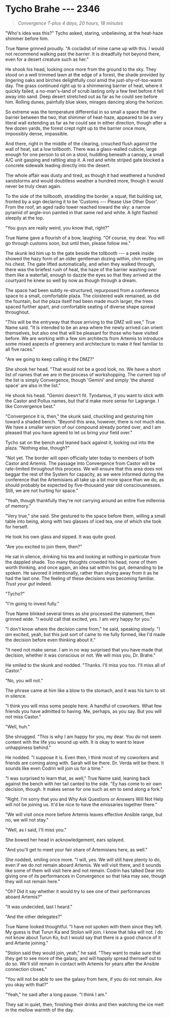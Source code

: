 # Tycho Brahe --- 2346

> *Convergence T-plus 4 days, 20 hours, 18 minutes*

"Who's idea was this?" Tycho asked, staring, unbelieving, at the heat-haze shimmer before him.

True Name grinned proudly. "A cocladist of mine came up with this. I would not recommend walking past the barrier. It is dreadfully hot beyond there, even for a desert creature such as her."

He shook his head, looking once more from the ground to the sky. They stood on a well trimmed lawn at the edge of a forest, the shade provided by lingering oaks and birches delightfully cool amid the just-shy-of-too-warm day. The grass continued right up to a shimmering barrier of heat, where it quickly failed, a no-man's-land of scrub lasting only a few feet before it fell away into sand. Deep desert stretched out as far as he could see before him. Rolling dunes, painfully blue skies, mirages dancing along the horizon.

So extreme was the temperature differential in so small a space that the barrier between the two, that shimmer of heat-haze, appeared to be a very literal wall extending as far as he could see in either direction, though after a few dozen yards, the forest crept right up to the barrier once more, impossibly dense, impassible.

And there, right in the middle of the clearing, crouched flush against the wall of heat, sat a low tollbooth. There was a glass-walled cubicle, large enough for one person to sit on a stool, huddling beneath a canopy, a small A/C unit gasping and rattling atop it. A red and white striped gate blocked a concrete sidewalk leading directly into the desert.

The whole affair was dusty and tired, as though it had weathered a hundred sandstorms and would doubtless weather a hundred more, though it would never be truly clean again.

To the side of the tollbooth, straddling the border, a squat, flat building sat, fronted by a sign declaring it to be 'Customs --- Please Use Other Door'. From the roof, an aged radio tower reached toward the sky: a narrow pyramid of angle-iron painted in that same red and white. A light flashed sleepily at the top.

"You guys are really weird, you know that, right?"

True Name gave a flourish of a bow, laughing. "Of course, my dear. You will go through customs soon, but until then, please follow me."

The skunk led him up to the gate beside the tollbooth --- a peek inside showed the hazy form of an older gentleman dozing within, chin resting on his chest. The gate lifted automatically, and when they walked through, there was the briefest rush of heat, the haze of the barrier washing over them like a waterfall, enough to dazzle the eyes so that they arrived at the courtyard he knew so well by now as though through a dream.

The space had been subtly re-structured, repurposed from a conference space to a small, comfortable plaza. The cloistered walk remained, as did the fountain, but the plaza itself had been made much larger, the trees spaced further apart, and comfortable seating of diverse shape spread throughout.

"This will be the entryway that those arriving to the DMZ will see," True Name said. "It is intended to be an area where the newly arrived can orient themselves, but also one that will be pleasant for those who have visited before. We are working with a few sim architects from Artemis to introduce some mixed aspects of greenery and architecture to make it feel familiar to all five races."

"Are we going to keep calling it the DMZ?"

She shook her head. "That would not be a good look, no. We have a short list of names that we are in the process of workshopping. The current top of the list is simply Convergence, though 'Gemini' and simply 'the shared space' are also in the list."

He shook his head. "Gemini doesn't fit. Tyndareus, if you want to stick with the Castor and Pollux names, but that'd make more sense for Lagrange. I like Convergence best."

"Convergence it is, then," the skunk said, chuckling and gesturing him toward a shaded bench. "Beyond this area, however, there is not much else. We have a smaller version of our compound already ported over, and I am pleased that you have agreed to let us bring your field over."

Tycho sat on the bench and leaned back against it, looking out into the plaza. "Nothing else, though?"

"Not yet. The border will open officially later today to members of both Castor and Artemis. The passage into Convergence from Castor will be rate-limited throughout this process. We will ensure that this area does not beggar the rest of the System for capacity, as we were informed during the conference that the Artemisians all take up a bit more space than we do, as should probably be expected by five-thousand year old consciousnesses. Still, we are not hurting for space."

"Yeah, though thankfully they're not carrying around an entire five millennia of memory."

"Very true," she said. She gestured to the space before them, willing a small table into being, along with two glasses of iced tea, one of which she took for herself.

He took his own glass and sipped. It was quite good.

"Are you excited to join them, then?"

He sat in silence, drinking his tea and looking at nothing in particular from the dappled shade. Too many thoughts crowded his head, none of them worth thinking, and once again, an idea sat within his gut, demanding to be spoken. He savored it intentionally, rather than shying away from it as he had the last one. The feeling of these decisions was becoming familiar. *Trust your gut* indeed.

"Tycho?"

"I'm going to invest fully."

True Name blinked several times as she processed the statement, then grinned wide. "I would call that excited, yes. I am very happy for you."

"I don't know where the decision came from," he said, speaking slowly. "I *am* excited, yeah, but this just sort of came to me fully formed, like I'd made the decision before even thinking about it."

"It need not make sense. I am in no way surprised that you have made that decision, whether it was conscious or not. We will miss you, Dr. Brahe."

He smiled to the skunk and nodded. "Thanks. I'll miss you too. I'll miss all of Castor."

"No, you will not."

The phrase came at him like a blow to the stomach, and it was his turn to sit in silence.

"I think you will miss some people here. A handful of coworkers. What few friends you have admitted to having. Me, perhaps, as you say. But you will not miss Castor."

"Well, huh."

She shrugged. "This is why I am happy for you, my dear. You do not seem content with the life you wound up with. It is okay to want to leave unhappiness behind."

He nodded. "I suppose it is. Even then, I think most of my coworkers and friends are coming along with. Sarah will be there. Dr. Verda will be there. It sounds like even Codrin will join us for a time."

"I was surprised to learn that, as well," True Name said, leaning back against the bench with her tail canted to the side. "Ey has come to eir own decision, though. It makes sense for one such as em to send along a fork."

"Right. I'm sorry that you and Why Ask Questions or Answers Will Not Help will not be joining us. It'd be nice to have the emissaries together there."

"We will visit once more before Artemis leaves effective Ansible range, but no, we will not stay."

"Well, as I said, I'll miss you."

She bowed her head in acknowledgement, ears splayed.

"And you'll get to meet your fair share of Artemisians here, as well."

She nodded, smiling once more. "I will, yes. We will still have plenty to do, even if we do not remain aboard Artemis. We will visit there, and it sounds like some of them will visit here and not remain. Codrin has talked Dear into giving one of its performances in Convergence so that Iska may see, though they will not remain here."

"Oh? Did it say whether it would try to see one of their performances aboard Artemis?"

"It was undecided, last I heard."

"And the other delegates?"

True Name looked thoughtful. "I have not spoken with them since they left. My guess is that Turun Ka and Stolon will join. I know that Iska will not. I do not know about Turun Ko, but I would say that there is a good chance of it and Artante joining."

"Stolon said they would join, yeah," he said. "They want to make sure that they get to see more of the galaxy, and will happily spread themself out to do so. We'll still remain in contact with Artemis for years after the Ansible connection closes."

"You will not be able to see the galaxy from here, if you do not remain. Are you okay with that?"

"Yeah," he said after a long pause. "I think I am."

They sat in quiet, then, finishing their drinks and then watching the ice melt in the mellow warmth of the day.
